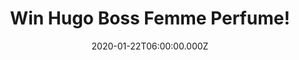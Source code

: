 ---
campaign-uuid: "c-38a5cb29-b880-4f72-b2b1-23d374648b4b"
type: "Competition"
category: "Gifts"
date: "2020-01-22T06:00:00.000Z"
end-date: "2020-03-22T23:59:00.000Z"
disable-form: false
is_promoted: true
has_entry_page: true
title: "Win Hugo Boss Femme Perfume!"
competition-description: "<p>A feminine fragrant blend of lily, jasmine, freesia and\
  \ rose. Boss Femme perfume by Hugo Boss is a sheer floral Oriental that represents\
  \ ultra feminine beauty. We are giving away this amazing perfume to you.</p>\n<p>Click\
  \ below and get ready to stand out anywhere you go!</p>\n"
hero-header: "Win Hugo Boss Femme Perfume!"
terms-confirmation: "N/A"
banner-img: "https://assets.expresslyapp.com/asset-df9f7861-93da-425e-98a8-2616cfaab722.jpg"
logo-left-href: "http://club.expressly.io"
logo-left-image: "https://assets.expresslyapp.com/asset-b58c8548-7dc0-4620-89e2-f6e41c688498.jpg"
logo-left-title: "Expressly Club"
bg-image-hero: "https://assets.expresslyapp.com/asset-842def9e-549b-45cb-8556-46021e46ee38.jpg"
bg-image-first: "https://assets.expresslyapp.com/asset-2311538d-5bf9-4082-8003-ecf304c0db59.jpg"
section1-content: "<p>A feminine fragrant blend of lily, jasmine, freesia and rose.\
  \ Boss Femme perfume by Hugo Boss is a sheer floral Oriental that represents ultra\
  \ feminine beauty. Complementary ingredients form a radiant cloud of ideal femininity.\
  \ The fresh citrus tangerine note lifts the emotions, preparing the senses for the\
  \ floral bouquet. The freesia note carries the luminous scent of stephanotis and\
  \ Oriental lily. These notes are further heightened by rose petals for a radiating\
  \ floral aura of femininity.</p>\n<p>Boss Femme perfume exudes a fortification of\
  \ the aura with a creamy musk like accord gives the scent a silky smooth finish.</p>\n\
  <p>Click below and it could be yours!</p>\n"
entry-title: "Win Hugo Boss Femme Perfume!"
entry-content: "<p>Enter the draw to win Hugo Boss Femme Perfume by completing the\
  \ form below before 23:59 on the 22nd of March 2019.</p>\n"
has-winner: false
prize-description: "Hugo Boss Femme Perfume!"
special-conditions: "Multiple entries are allowed up to one every day."
country-restrictions:
- "GB"
---